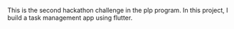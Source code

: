 This is the second hackathon challenge in the plp program.
In this project, I build a task management app using flutter.